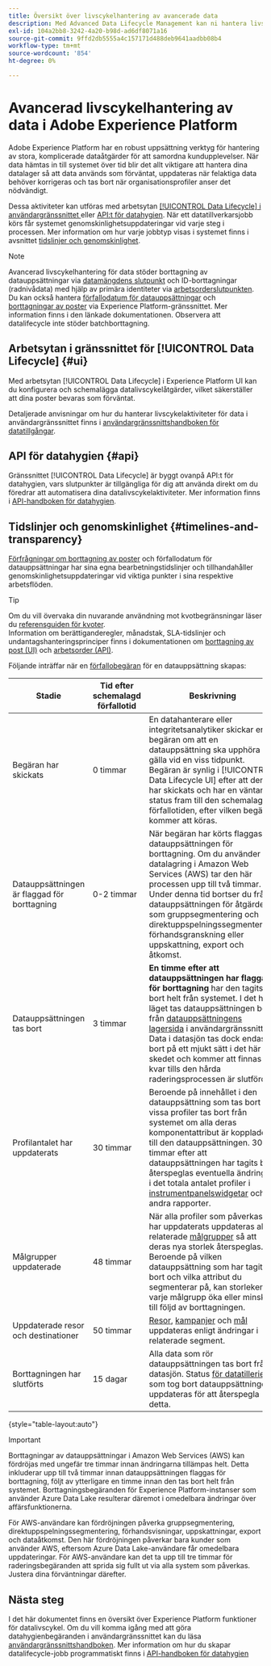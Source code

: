 ```yaml
---
title: Översikt över livscykelhantering av avancerade data
description: Med Advanced Data Lifecycle Management kan ni hantera livscykeln för era data genom att uppdatera eller tömma inaktuella eller felaktiga poster.
exl-id: 104a2bb8-3242-4a20-b98d-ad6df8071a16
source-git-commit: 9ffd2db5555a4c157171d488deb9641aadbb08b4
workflow-type: tm+mt
source-wordcount: '854'
ht-degree: 0%

---
```


# Avancerad livscykelhantering av data i Adobe Experience Platform

Adobe Experience Platform har en robust uppsättning verktyg för hantering av stora, komplicerade dataåtgärder för att samordna kundupplevelser. När data hämtas in till systemet över tid blir det allt viktigare att hantera dina datalager så att data används som förväntat, uppdateras när felaktiga data behöver korrigeras och tas bort när organisationsprofiler anser det nödvändigt.

<!-- Experience Platform's data lifecycle capabilities allow you to manage your stored data through the following:

* Scheduling automated dataset expirations
* Deleting individual records from one or all datasets

>[!IMPORTANT]
>
>Record deletes are meant to be used for data cleansing, removing anonymous data, or data minimization. They are **not** to be used for data subject rights requests (compliance) as pertaining to privacy regulations like the General Data Protection Regulation (GDPR). For all compliance use cases, use [Adobe Experience Platform Privacy Service](../privacy-service/home.md) instead. -->

Dessa aktiviteter kan utföras med arbetsytan [[!UICONTROL Data Lifecycle] i användargränssnittet ](#ui) eller [API:t för datahygien](#api). När ett datatillverkarsjobb körs får systemet genomskinlighetsuppdateringar vid varje steg i processen. Mer information om hur varje jobbtyp visas i systemet finns i avsnittet [tidslinjer och genomskinlighet](#timelines-and-transparency).

>[!NOTE]
>
>Avancerad livscykelhantering för data stöder borttagning av datauppsättningar via [datamängdens slutpunkt](./api/dataset-expiration.md) och ID-borttagningar (radnivådata) med hjälp av primära identiteter via [arbetsorderslutpunkten](./api/workorder.md). Du kan också hantera [förfallodatum för datauppsättningar](./ui/dataset-expiration.md) och [borttagningar av poster](./ui/record-delete.md) via Experience Platform-gränssnittet. Mer information finns i den länkade dokumentationen. Observera att datalifecycle inte stöder batchborttagning.

## Arbetsytan i gränssnittet för [!UICONTROL Data Lifecycle] {#ui}

Med arbetsytan [!UICONTROL Data Lifecycle] i Experience Platform UI kan du konfigurera och schemalägga datalivscykelåtgärder, vilket säkerställer att dina poster bevaras som förväntat.

Detaljerade anvisningar om hur du hanterar livscykelaktiviteter för data i användargränssnittet finns i [användargränssnittshandboken för datatillgångar](./ui/overview.md).

## API för datahygien {#api}

Gränssnittet [!UICONTROL Data Lifecycle] är byggt ovanpå API:t för datahygien, vars slutpunkter är tillgängliga för dig att använda direkt om du föredrar att automatisera dina datalivscykelaktiviteter. Mer information finns i [API-handboken för datahygien](./api/overview.md).

## Tidslinjer och genomskinlighet {#timelines-and-transparency}

[Förfrågningar om borttagning av poster](./ui/record-delete.md) och förfallodatum för datauppsättningar har sina egna bearbetningstidslinjer och tillhandahåller genomskinlighetsuppdateringar vid viktiga punkter i sina respektive arbetsflöden.

>[!TIP]
>
>Om du vill övervaka din nuvarande användning mot kvotbegränsningar läser du [referensguiden för kvoter](./api/quota.md).\
>Information om berättiganderegler, månadstak, SLA-tidslinjer och undantagshanteringsprinciper finns i dokumentationen om [borttagning av post (UI)](./ui/record-delete.md#quotas) och [arbetsorder (API)](./api/workorder.md#quotas).

Följande inträffar när en [förfallobegäran](./ui/dataset-expiration.md) för en datauppsättning skapas:

| Stadie | Tid efter schemalagd förfallotid | Beskrivning |
| --- | --- | --- |
| Begäran har skickats | 0 timmar | En datahanterare eller integritetsanalytiker skickar en begäran om att en datauppsättning ska upphöra att gälla vid en viss tidpunkt. Begäran är synlig i [!UICONTROL Data Lifecycle UI] efter att den har skickats och har en väntande status fram till den schemalagda förfallotiden, efter vilken begäran kommer att köras. |
| Datauppsättningen är flaggad för borttagning | 0-2 timmar | När begäran har körts flaggas datauppsättningen för borttagning. Om du använder datalagring i Amazon Web Services (AWS) tar den här processen upp till två timmar. Under denna tid bortser du från datauppsättningen för åtgärder som gruppsegmentering och direktuppspelningssegmentering, förhandsgranskning eller uppskattning, export och åtkomst. |
| Datauppsättningen tas bort | 3 timmar | **En timme efter att datauppsättningen har flaggats för borttagning** har den tagits bort helt från systemet. I det här läget tas datauppsättningen bort från [datauppsättningens lagersida](../catalog/datasets/user-guide.md) i användargränssnittet. Data i datasjön tas dock endast bort på ett mjukt sätt i det här skedet och kommer att finnas kvar tills den hårda raderingsprocessen är slutförd. |
| Profilantalet har uppdaterats | 30 timmar | Beroende på innehållet i den datauppsättning som tas bort kan vissa profiler tas bort från systemet om alla deras komponentattribut är kopplade till den datauppsättningen. 30 timmar efter att datauppsättningen har tagits bort återspeglas eventuella ändringar i det totala antalet profiler i [instrumentpanelswidgetar](../dashboards/guides/profiles.md#profile-count-trend) och andra rapporter. |
| Målgrupper uppdaterade | 48 timmar | När alla profiler som påverkas har uppdaterats uppdateras alla relaterade [målgrupper](../segmentation/home.md) så att deras nya storlek återspeglas. Beroende på vilken datauppsättning som har tagits bort och vilka attribut du segmenterar på, kan storleken på varje målgrupp öka eller minska till följd av borttagningen. |
| Uppdaterade resor och destinationer | 50 timmar | [Resor](https://experienceleague.adobe.com/docs/journey-optimizer/using/orchestrate-journeys/about-journeys/journey.html), [kampanjer](https://experienceleague.adobe.com/docs/journey-optimizer/using/campaigns/get-started-with-campaigns.html) och [mål](../destinations/home.md) uppdateras enligt ändringar i relaterade segment. |
| Borttagningen har slutförts | 15 dagar | Alla data som rör datauppsättningen tas bort från datasjön. Status [för datatilleriet ](./ui/browse.md#view-details) som tog bort datauppsättningen uppdateras för att återspegla detta. |

{style="table-layout:auto"}

>[!IMPORTANT]
>
>Borttagningar av datauppsättningar i Amazon Web Services (AWS) kan fördröjas med ungefär tre timmar innan ändringarna tillämpas helt. Detta inkluderar upp till två timmar innan datauppsättningen flaggas för borttagning, följt av ytterligare en timme innan den tas bort helt från systemet. Borttagningsbegäranden för Experience Platform-instanser som använder Azure Data Lake resulterar däremot i omedelbara ändringar över affärsfunktionerna.
>
>För AWS-användare kan fördröjningen påverka gruppsegmentering, direktuppspelningssegmentering, förhandsvisningar, uppskattningar, export och dataåtkomst. Den här fördröjningen påverkar bara kunder som använder AWS, eftersom Azure Data Lake-användare får omedelbara uppdateringar. För AWS-användare kan det ta upp till tre timmar för raderingsbegäranden att sprida sig fullt ut via alla system som påverkas. Justera dina förväntningar därefter.


<!-- ### Record deletes {#record-delete-transparency}

The following takes place when a [record delete request](./ui/record-delete.md) is created:

| Stage | Time after request submission | Description |
| --- | --- | --- |
| Request is submitted | 0 hours | A data steward or privacy analyist submits a record delete request. The request is visible in the [!UICONTROL Data Lifecycle UI] after it has been submitted. |
| Profile lookups updated | 3 hours | The change in profile counts caused by the deleted identity are reflected in [dashboard widgets](../dashboards/guides/profiles.md#profile-count-trend) and other reports. |
| Segments updated | 24 hours | Once profiles are removed, all related [segments](../segmentation/home.md) are updated to reflect their new size. |
| Journeys and destinations updated | 26 hours | [Journeys](https://experienceleague.adobe.com/docs/journey-optimizer/using/orchestrate-journeys/about-journeys/journey.html), [campaigns](https://experienceleague.adobe.com/docs/journey-optimizer/using/campaigns/get-started-with-campaigns.html), and [destinations](../destinations/home.md) are updated according to changes in related segments. |
| Records soft deleted in data lake | 7 days | The data is soft deleted from the data lake. |
| Data vacuuming completed | 14 days | The [status of the lifecycle job](./ui/browse.md#view-details) updates to indicate that the job has completed, meaning that data vacuuming has been completed on the data lake and the relevant records have been hard deleted. |

{style="table-layout:auto"} -->

## Nästa steg

I det här dokumentet finns en översikt över Experience Platform funktioner för datalivscykel. Om du vill komma igång med att göra datahygienbegäranden i användargränssnittet kan du läsa [användargränssnittshandboken](./ui/overview.md). Mer information om hur du skapar datalifecycle-jobb programmatiskt finns i [API-handboken för datahygien](./api/overview.md)

